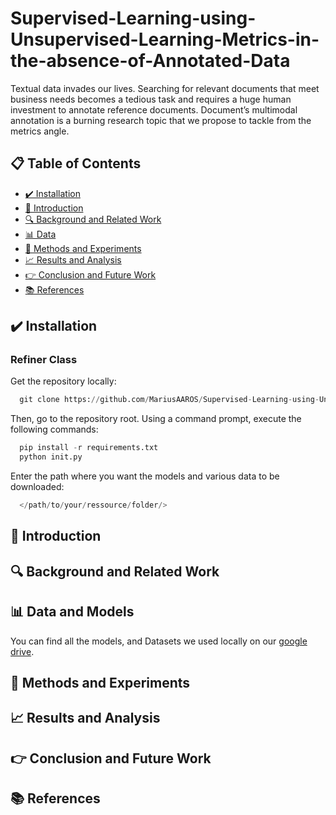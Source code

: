 # Supervised-Learning-using-Unsupervised-Learning-Metrics-in-the-absence-of-Annotated-Data

Textual data invades our lives. Searching for relevant documents that meet business needs becomes a tedious task and requires a huge human investment to annotate reference documents. Document’s multimodal annotation is a burning research topic that we propose to tackle from the metrics angle.

## 📋 Table of Contents

- [✔️ Installation](#-installation)
- [👋 Introduction](#-introduction)
- [🔍 Background and Related Work](#-background-and-related-work)
- [📊 Data](#-data)
- [🧪 Methods and Experiments](#-methods-and-experiments)
- [📈 Results and Analysis](#-results-and-analysis)
- [👉 Conclusion and Future Work](#-conclusion-and-future-work)
- [📚 References](#-references)

## ✔️ Installation

### Refiner Class

Get the repository locally: 
```python
  git clone https://github.com/MariusAAROS/Supervised-Learning-using-Unsupervised-Learning-Metrics-in-the-absence-of-Annotated-Data.git
```
Then, go to the repository root. Using a command prompt, execute the following commands: 
```python
  pip install -r requirements.txt
  python init.py
```
Enter the path where you want the models and various data to be downloaded: 
```python
  </path/to/your/ressource/folder/>
```


## 👋 Introduction


## 🔍 Background and Related Work


## 📊 Data and Models

You can find all the models, and Datasets we used locally on our [google drive](https://drive.google.com/drive/folders/1pNH8_-6YiCam8diVJ2NICbjJsQQDX6X1?usp=share_link).


## 🧪 Methods and Experiments


## 📈 Results and Analysis


## 👉 Conclusion and Future Work


## 📚 References
